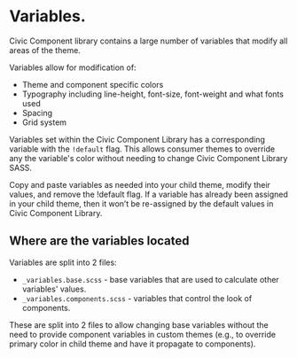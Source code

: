 # Variables.

Civic Component library contains a large number of variables that modify all
areas of the theme.

Variables allow for modification of:
- Theme and component specific colors
- Typography including line-height, font-size, font-weight and what fonts used
- Spacing
- Grid system

Variables set within the Civic Component Library has a corresponding variable
with the `!default` flag.
This allows consumer themes to override any the variable's color without needing
to change Civic Component Library SASS.

Copy and paste variables as needed into your child theme, modify their values,
and remove the !default flag.
If a variable has already been assigned in your child theme, then it won’t be
re-assigned by the default values in Civic Component Library.

## Where are the variables located

Variables are split into 2 files:
- `_variables.base.scss` - base variables that are used to calculate other
  variables' values.
- `_variables.components.scss` - variables that control the look of components.

These are split into 2 files to allow changing base variables without the
need to provide component variables in custom themes (e.g., to override
primary color in child theme and have it propagate to components).
